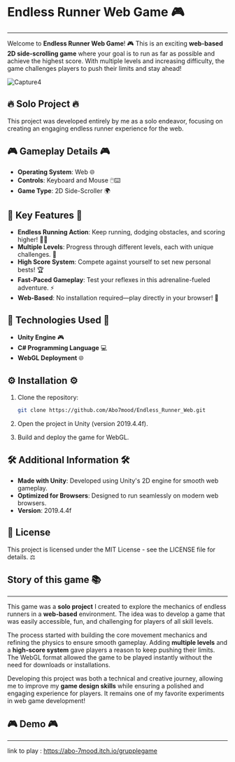 # Endless Runner Web Game 🎮
--------------------------
Welcome to **Endless Runner Web Game**! 🎮 This is an exciting **web-based 2D side-scrolling game** where your goal is to run as far as possible and achieve the highest score. With multiple levels and increasing difficulty, the game challenges players to push their limits and stay ahead!

![Capture4](https://github.com/user-attachments/assets/8e1873fb-e1b1-4269-a456-6f15e14d22c3)

## 🔥 Solo Project 🔥
This project was developed entirely by me as a solo endeavor, focusing on creating an engaging endless runner experience for the web.

## 🎮 Gameplay Details 🎮

- **Operating System**: Web 🌐
- **Controls**: Keyboard and Mouse 🖱️⌨️
- **Game Type**: 2D Side-Scroller 🌍

## 🌟 Key Features 🌟

- **Endless Running Action**: Keep running, dodging obstacles, and scoring higher! 🏃‍♂️
- **Multiple Levels**: Progress through different levels, each with unique challenges. 🚀
- **High Score System**: Compete against yourself to set new personal bests! 🏆
- **Fast-Paced Gameplay**: Test your reflexes in this adrenaline-fueled adventure. ⚡
- **Web-Based**: No installation required—play directly in your browser! 🔄

## 🔧 Technologies Used 🔧

- **Unity Engine** 🎮
- **C# Programming Language** 💻
- **WebGL Deployment** 🌐

## ⚙️ Installation ⚙️

1. Clone the repository:

   ```bash
   git clone https://github.com/Abo7mood/Endless_Runner_Web.git
   ```
2. Open the project in Unity (version 2019.4.4f).
3. Build and deploy the game for WebGL.

## 🛠️ Additional Information 🛠️

- **Made with Unity**: Developed using Unity's 2D engine for smooth web gameplay.
- **Optimized for Browsers**: Designed to run seamlessly on modern web browsers.
- **Version**: 2019.4.4f

## 📜 License

This project is licensed under the MIT License - see the LICENSE file for details. ⚖️

## Story of this game 📚
--------------------------

This game was a **solo project** I created to explore the mechanics of endless runners in a **web-based** environment. The idea was to develop a game that was easily accessible, fun, and challenging for players of all skill levels.

The process started with building the core movement mechanics and refining the physics to ensure smooth gameplay. Adding **multiple levels** and a **high-score system** gave players a reason to keep pushing their limits. The WebGL format allowed the game to be played instantly without the need for downloads or installations.

Developing this project was both a technical and creative journey, allowing me to improve my **game design skills** while ensuring a polished and engaging experience for players. It remains one of my favorite experiments in web game development!

## 🎮 Demo 🎮
--------------------------

link to play : https://abo-7mood.itch.io/grupplegame

